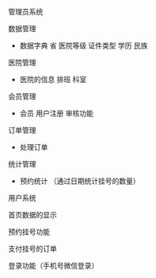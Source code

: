 管理员系统  

数据管理

+ 数据字典    省  医院等级 证件类型  学历 民族

医院管理

+ 医院的信息  排班 科室

会员管理

+ 会员 用户注册 审核功能

订单管理

+ 处理订单

统计管理

+ 预约统计  （通过日期统计挂号的数量）

用户系统

首页数据的显示

预约挂号功能

支付挂号的订单

登录功能（手机号微信登录）